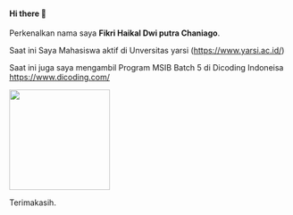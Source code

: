 #### Hi there 👋

Perkenalkan nama saya **Fikri Haikal Dwi putra Chaniago**.

Saat ini Saya Mahasiswa aktif di Unversitas yarsi (https://www.yarsi.ac.id/)

Saat ini juga saya mengambil Program MSIB Batch 5 di Dicoding Indoneisa https://www.dicoding.com/
<p align="left">
<a href="https://github.com/kalefikri">
  <img height="180em" src="https://github-readme-stats-eight-theta.vercel.app/api?username=kalefikri&show_icons=true&theme=algolia&include_all_commits=true&count_private=true"/>
</a>
</p>

Terimakasih.
